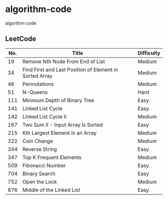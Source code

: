 # algorithm-code
algorithm code

## LeetCode

| No.  | Title | Difficulty |
| ---- | ----- | ---------- |
|   19 | Remove Nth Node From End of List | Medium |
|   34 | Find First and Last Position of Element in Sorted Array | Medium |
|   46 | Permutations | Medium |
|   51 | N-Queens | Hard |
|  111 | Minimum Depth of Binary Tree | Easy |
|  141 | Linked List Cycle | Easy |
|  142 | Linked List Cycle II | Medium |
|  167 | Two Sum II - Input Array Is Sorted | Easy |
|  215 | Kth Largest Element in an Array | Medium |
|  322 | Coin Change | Medium |
|  344 | Reverse String | Easy |
|  347 | Top K Frequent Elements | Medium |
|  509 | Fibonacci Number | Easy |
|  704 | Binary Search | Easy |
|  752 | Open the Lock | Medium |
|  876 | Middle of the Linked List | Easy |